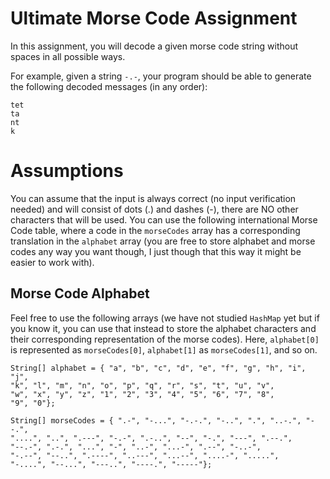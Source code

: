 # Ultimate Morse Code Assignment

In this assignment, you will decode a given morse code string without spaces in all possible ways.

For example, given a string `-.-`, your program should be able to generate the following decoded messages (in any order):
```
tet
ta
nt
k
```

# Assumptions

You can assume that the input is always correct (no input verification needed) and will consist of dots (.) and dashes (-), there are NO other characters that will be used. You can use the following international Morse Code table, where a code in the `morseCodes` array has a corresponding translation in the `alphabet` array (you are free to store alphabet and morse codes any way you want though, I just though that this way it might be easier to work with).

## Morse Code Alphabet

Feel free to use the following arrays (we have not studied `HashMap` yet but if you know it, you can use that instead to store the alphabet characters and their corresponding representation of the morse codes). Here, `alphabet[0]` is represented as `morseCodes[0]`, `alphabet[1]` as `morseCodes[1]`, and so on.

```
String[] alphabet = { "a", "b", "c", "d", "e", "f", "g", "h", "i", "j",
"k", "l", "m", "n", "o", "p", "q", "r", "s", "t", "u", "v",
"w", "x", "y", "z", "1", "2", "3", "4", "5", "6", "7", "8",
"9", "0"};

String[] morseCodes = { ".-", "-...", "-.-.", "-..", ".", "..-.", "--.",
"....", "..", ".---", "-.-", ".-..", "--", "-.", "---", ".--.",
"--.-", ".-.", "...", "-", "..-", "...-", ".--", "-..-",
"-.--", "--..", ".----", "..---", "...--", "....-", ".....",
"-....", "--...", "---..", "----.", "-----"};
```
